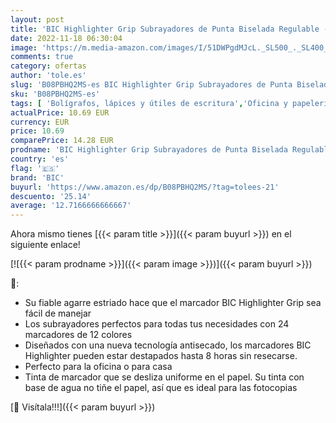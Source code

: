 ```yaml
---
layout: post
title: 'BIC Highlighter Grip Subrayadores de Punta Biselada Regulable - Colores en tonos intensos y pastel  Pack de 24'
date: 2022-11-18 06:30:04
image: 'https://m.media-amazon.com/images/I/51DWPgdMJcL._SL500_._SL400_.jpg'
comments: true
category: ofertas
author: 'tole.es'
slug: 'B08PBHQ2MS-es BIC Highlighter Grip Subrayadores de Punta Biselada...'
sku: 'B08PBHQ2MS-es'
tags: [ 'Bolígrafos, lápices y útiles de escritura','Oficina y papelería','Rotuladores y subrayadores','Subrayadores','bic','highlighter','🇪🇸', ]
actualPrice: 10.69 EUR
currency: EUR
price: 10.69
comparePrice: 14.28 EUR
prodname: 'BIC Highlighter Grip Subrayadores de Punta Biselada Regulable - Colores en tonos intensos y pastel  Pack de 24'
country: 'es'
flag: '🇪🇸'
brand: 'BIC'
buyurl: 'https://www.amazon.es/dp/B08PBHQ2MS/?tag=tolees-21'
descuento: '25.14'
average: '12.7166666666667'
---
```


Ahora mismo tienes [{{< param title >}}]({{< param buyurl >}}) en el siguiente enlace!

[![{{< param prodname >}}]({{< param image >}})]({{< param buyurl >}})

🔎:

- Su fiable agarre estriado hace que el marcador BIC Highlighter Grip sea fácil de manejar
- Los subrayadores perfectos para todas tus necesidades con 24 marcadores de 12 colores
- Diseñados con una nueva tecnología antisecado, los marcadores BIC Highlighter pueden estar destapados hasta 8 horas sin resecarse.
- Perfecto para la oficina o para casa
- Tinta de marcador que se desliza uniforme en el papel. Su tinta con base de agua no tiñe el papel, así que es ideal para las fotocopias

[🛒 Visítala!!!]({{< param buyurl >}})
